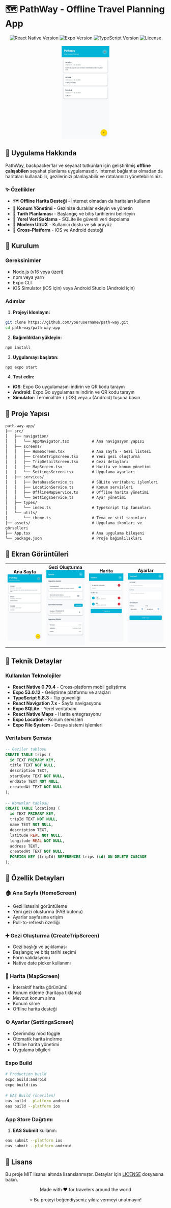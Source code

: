 # 🗺️ PathWay - Offline Travel Planning App

<div align="center">
  <img src="https://img.shields.io/badge/React%20Native-0.79.4-blue?style=for-the-badge&logo=react" alt="React Native Version">
  <img src="https://img.shields.io/badge/Expo-53.0.12-black?style=for-the-badge&logo=expo" alt="Expo Version">
  <img src="https://img.shields.io/badge/TypeScript-5.8.3-blue?style=for-the-badge&logo=typescript" alt="TypeScript Version">
  <img src="https://img.shields.io/badge/License-MIT-green?style=for-the-badge" alt="License">
</div>

<br>

<div align="center">
  <img src="./assets/1.jpg" alt="PathWay App Banner" width="150">
</div>

## 📱 Uygulama Hakkında

PathWay, backpacker'lar ve seyahat tutkunları için geliştirilmiş **offline çalışabilen** seyahat planlama uygulamasıdır. İnternet bağlantısı olmadan da haritaları kullanabilir, gezilerinizi planlayabilir ve rotalarınızı yönetebilirsiniz.

### ✨ Özellikler

- 🗺️ **Offline Harita Desteği** - İnternet olmadan da haritaları kullanın
- 📍 **Konum Yönetimi** - Gezinize duraklar ekleyin ve yönetin
- 📅 **Tarih Planlaması** - Başlangıç ve bitiş tarihlerini belirleyin
- 💾 **Yerel Veri Saklama** - SQLite ile güvenli veri depolama
- 🎨 **Modern UI/UX** - Kullanıcı dostu ve şık arayüz
- 📱 **Cross-Platform** - iOS ve Android desteği

## 🚀 Kurulum

### Gereksinimler

- Node.js (v16 veya üzeri)
- npm veya yarn
- Expo CLI
- iOS Simulator (iOS için) veya Android Studio (Android için)

### Adımlar

1. **Projeyi klonlayın:**
```bash
git clone https://github.com/yourusername/path-way.git
cd path-way/path-way-app
```

2. **Bağımlılıkları yükleyin:**
```bash
npm install
```

3. **Uygulamayı başlatın:**
```bash
npx expo start
```

4. **Test edin:**
- **iOS**: Expo Go uygulamasını indirin ve QR kodu tarayın
- **Android**: Expo Go uygulamasını indirin ve QR kodu tarayın
- **Simulator**: Terminal'de `i` (iOS) veya `a` (Android) tuşuna basın

## 📁 Proje Yapısı

```
path-way-app/
├── src/
│   ├── navigation/
│   │   └── AppNavigator.tsx          # Ana navigasyon yapısı
│   ├── screens/
│   │   ├── HomeScreen.tsx            # Ana sayfa - Gezi listesi
│   │   ├── CreateTripScreen.tsx      # Yeni gezi oluşturma
│   │   ├── TripDetailScreen.tsx      # Gezi detayları
│   │   ├── MapScreen.tsx             # Harita ve konum yönetimi
│   │   └── SettingsScreen.tsx        # Uygulama ayarları
│   ├── services/
│   │   ├── DatabaseService.ts        # SQLite veritabanı işlemleri
│   │   ├── LocationService.ts        # Konum servisleri
│   │   ├── OfflineMapService.ts      # Offline harita yönetimi
│   │   └── SettingsService.ts        # Ayar yönetimi
│   ├── types/
│   │   └── index.ts                  # TypeScript tip tanımları
│   └── utils/
│       └── theme.ts                  # Tema ve stil tanımları
├── assets/                           # Uygulama ikonları ve görselleri
├── App.tsx                           # Ana uygulama bileşeni
└── package.json                      # Proje bağımlılıkları
```

## 🎨 Ekran Görüntüleri

<div align="center">
  <table>
    <tr>
      <td align="center">
        <strong>Ana Sayfa</strong><br>
         <img src="./assets/1.jpg" alt="PathWay App Banner" width="150">
      </td>
      <td align="center">
        <strong>Gezi Oluşturma</strong><br>
        <img src="./assets/3.jpg" width="150">
      </td>
      <td align="center">
        <strong>Harita</strong><br>
        <img src="./assets/4.jpg" width="150">
      </td>
      <td align="center">
        <strong>Ayarlar</strong><br>
        <img src="./assets/5.jpg" width="150">
      </td>
    </tr>
  </table>
</div>

## 🔧 Teknik Detaylar

### Kullanılan Teknolojiler

- **React Native 0.79.4** - Cross-platform mobil geliştirme
- **Expo 53.0.12** - Geliştirme platformu ve araçları
- **TypeScript 5.8.3** - Tip güvenliği
- **React Navigation 7.x** - Sayfa navigasyonu
- **Expo SQLite** - Yerel veritabanı
- **React Native Maps** - Harita entegrasyonu
- **Expo Location** - Konum servisleri
- **Expo File System** - Dosya sistemi işlemleri

### Veritabanı Şeması

```sql
-- Geziler tablosu
CREATE TABLE trips (
  id TEXT PRIMARY KEY,
  title TEXT NOT NULL,
  description TEXT,
  startDate TEXT NOT NULL,
  endDate TEXT NOT NULL,
  createdAt TEXT NOT NULL
);

-- Konumlar tablosu
CREATE TABLE locations (
  id TEXT PRIMARY KEY,
  tripId TEXT NOT NULL,
  name TEXT NOT NULL,
  description TEXT,
  latitude REAL NOT NULL,
  longitude REAL NOT NULL,
  address TEXT,
  createdAt TEXT NOT NULL,
  FOREIGN KEY (tripId) REFERENCES trips (id) ON DELETE CASCADE
);
```

## 🎯 Özellik Detayları

### 🏠 Ana Sayfa (HomeScreen)
- Gezi listesini görüntüleme
- Yeni gezi oluşturma (FAB butonu)
- Ayarlar sayfasına erişim
- Pull-to-refresh özelliği

### ➕ Gezi Oluşturma (CreateTripScreen)
- Gezi başlığı ve açıklaması
- Başlangıç ve bitiş tarihi seçimi
- Form validasyonu
- Native date picker kullanımı

### 📍 Harita (MapScreen)
- İnteraktif harita görünümü
- Konum ekleme (haritaya tıklama)
- Mevcut konum alma
- Konum silme
- Offline harita desteği

### ⚙️ Ayarlar (SettingsScreen)
- Çevrimdışı mod toggle
- Otomatik harita indirme
- Offline harita yönetimi
- Uygulama bilgileri

### Expo Build

```bash
# Production build
expo build:android
expo build:ios

# EAS Build (önerilen)
eas build --platform android
eas build --platform ios
```

### App Store Dağıtımı

1. **EAS Submit** kullanın:
```bash
eas submit --platform ios
eas submit --platform android
```

## 📄 Lisans

Bu proje MIT lisansı altında lisanslanmıştır. Detaylar için [LICENSE](LICENSE) dosyasına bakın.

<div align="center">
  <p>Made with ❤️ for travelers around the world</p>
  <p>⭐ Bu projeyi beğendiyseniz yıldız vermeyi unutmayın!</p>
</div> 
